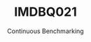 ---
layout: docu
title: IMDBQ021
subtitle: Continuous Benchmarking
selected: IMDB
expanded: Benchmarking
benchmark: /individual_results/IMDBQ021.html
---